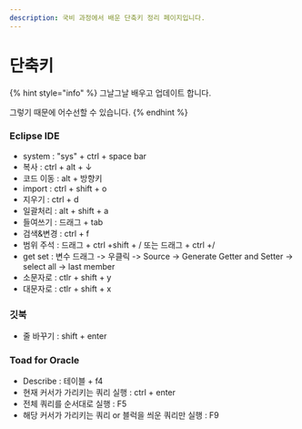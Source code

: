 ```yaml
---
description: 국비 과정에서 배운 단축키 정리 페이지입니다.
---
```


# 단축키

{% hint style="info" %}
그날그날 배우고 업데이트 합니다.

그렇기 때문에 어수선할 수 있습니다.
{% endhint %}

### Eclipse IDE

* system       : "sys" + ctrl + space bar
* 복사            : ctrl + alt + ↓
* 코드 이동   : alt + 방향키
* import        : ctrl + shift + o
* 지우기        : ctrl + d
* 일괄처리    : alt + shift + a
* 들여쓰기    : 드래그 + tab
* 검색&변경 : ctrl + f
* 범위 주석   : 드래그 + ctrl +shift + / 또는 드래그 + ctrl +/
* get set        : 변수 드래그 -&gt; 우클릭 -&gt; Source -&gt; Generate Getter and Setter -&gt; select all -&gt; last member 
* 소문자로    : ctlr + shift + y
* 대문자로    : ctlr + shift + x

### 깃북

* 줄 바꾸기 : shift + enter

### Toad for Oracle

* Describe : 테이블 + f4
* 현재 커서가 가리키는 쿼리 실행 : ctrl + enter
* 전체 쿼리를 순서대로 실행 : F5
* 해당 커서가 가리키는 쿼리 or 블럭을 씌운 쿼리만 실행 : F9

